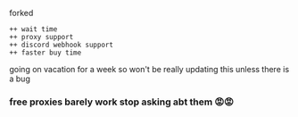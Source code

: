 forked

```
++ wait time
++ proxy support
++ discord webhook support
++ faster buy time
```

going on vacation for a week so won't be really updating this unless there is a bug

### free proxies barely work stop asking abt them 😡😡
